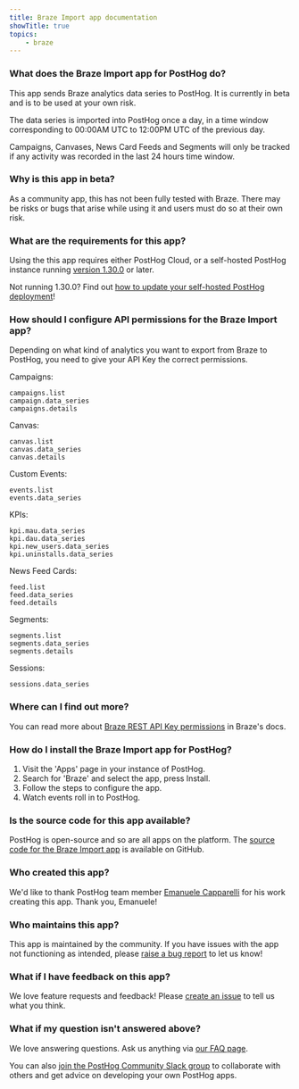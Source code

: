 ```yaml
---
title: Braze Import app documentation
showTitle: true
topics:
    - braze
---
```


### What does the Braze Import app for PostHog do?

This app sends Braze analytics data series to PostHog. It is currently in beta and is to be used at your own risk.

The data series is imported into PostHog once a day, in a time window corresponding to 00:00AM UTC to 12:00PM UTC of the previous day.

Campaigns, Canvases, News Card Feeds and Segments will only be tracked if any activity was recorded in the last 24 hours time window.

### Why is this app in beta?

As a community app, this has not been fully tested with Braze. There may be risks or bugs that arise while using it and users must do so at their own risk.

### What are the requirements for this app?

Using the this app requires either PostHog Cloud, or a self-hosted PostHog instance running [version 1.30.0](https://posthog.com/blog/the-posthog-array-1-30-0) or later. 

Not running 1.30.0? Find out [how to update your self-hosted PostHog deployment](https://posthog.com/docs/self-host/configure/upgrading-posthog)! 

### How should I configure API permissions for the Braze Import app?

Depending on what kind of analytics you want to export from Braze to PostHog, you need to give your API Key the correct permissions.

Campaigns:

```
campaigns.list
campaign.data_series
campaigns.details
```

Canvas:

```
canvas.list
canvas.data_series
canvas.details
```

Custom Events:

```
events.list
events.data_series
```

KPIs:

```
kpi.mau.data_series
kpi.dau.data_series
kpi.new_users.data_series
kpi.uninstalls.data_series
```

News Feed Cards:

```
feed.list
feed.data_series
feed.details
```

Segments:

```
segments.list
segments.data_series
segments.details
```

Sessions:

```
sessions.data_series
```

### Where can I find out more?

You can read more about [Braze REST API Key permissions](https://www.braze.com/docs/api/api_key/#how-can-i-use-it) in Braze's docs. 


### How do I install the Braze Import app for PostHog?

1. Visit the 'Apps' page in your instance of PostHog.
2. Search for 'Braze' and select the app, press Install.
3. Follow the steps to configure the app.
3. Watch events roll in to PostHog. 

### Is the source code for this app available?

PostHog is open-source and so are all apps on the platform. The [source code for the Braze Import app](https://github.com/posthog/posthog-braze-plugin) is available on GitHub. 

### Who created this app?

We'd like to thank PostHog team member [Emanuele Capparelli](https://github.com/kappa90) for his work creating this app. Thank you, Emanuele!

### Who maintains this app?

This app is maintained by the community. If you have issues with the app not functioning as intended, please [raise a bug report](https://github.com/posthog/posthog-braze-plugin) to let us know!

### What if I have feedback on this app?

We love feature requests and feedback! Please [create an issue](https://github.com/PostHog/posthog/issues/new?assignees=&labels=enhancement%2C+feature&template=feature_request.md) to tell us what you think. 

### What if my question isn't answered above?

We love answering questions. Ask us anything via [our FAQ page](/questions).

You can also [join the PostHog Community Slack group](/slack) to collaborate with others and get advice on developing your own PostHog apps.
